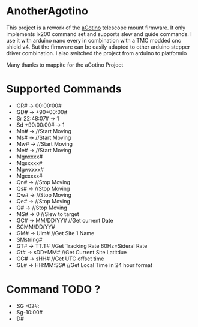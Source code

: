 # AnotherAgotino

This project is a rework of the [aGotino](https://github.com/mappite/aGotino) telescope mount firmware.
It only implements lx200 command set and supports slew and guide commands.
I use it with arduino nano every in combination with a TMC modded cnc shield v4. But the firmware can be easily adapted to other arduino stepper driver combination.
I also switched the project from arduino to platformio


Many thanks to mappite for the aGotino Project

# Supported Commands

* :GR# -> 00:00:00#
* :GD# -> +90*00:00#
* :Sr 22:48:07# -> 1
* :Sd +90:00:00# -> 1
* :Mn# -> //Start Moving
* :Ms# -> //Start Moving
* :Mw# -> //Start Moving
* :Me# -> //Start Moving
* :Mgnxxxx#
* :Mgsxxxx#
* :Mgwxxxx#
* :Mgexxxx#
* :Qn# -> //Stop Moving
* :Qs# -> //Stop Moving
* :Qw# -> //Stop Moving
* :Qe# -> //Stop Moving
* :Q# -> //Stop Moving
* :MS# -> 0 //Slew to target
* :GC# -> MM/DD/YY# //Get current Date
* :SCMM/DD/YY# 
* :GM# -> Ulm# //Get Site 1 Name
* :SMstring# 
* :GT# -> TT.T# //Get Tracking Rate 60Hz=Sideral Rate
* :Gt# -> sDD*MM# //Get Current Site Latitdue
* :GG# -> sHH# //Get UTC offset time
* :GL# -> HH:MM:SS# //Get Local Time in 24 hour format 

# Command TODO ?
* :SG -02#:
* :Sg-10:00#
* :D#


